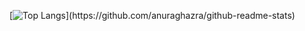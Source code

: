 [![Top Langs](https://github-readme-stats.vercel.app/api/top-langs/?username=mgalbis-iti&layout=compact&hide_title=true&langs_count=6&hide_border=true?)](https://github.com/anuraghazra/github-readme-stats)
